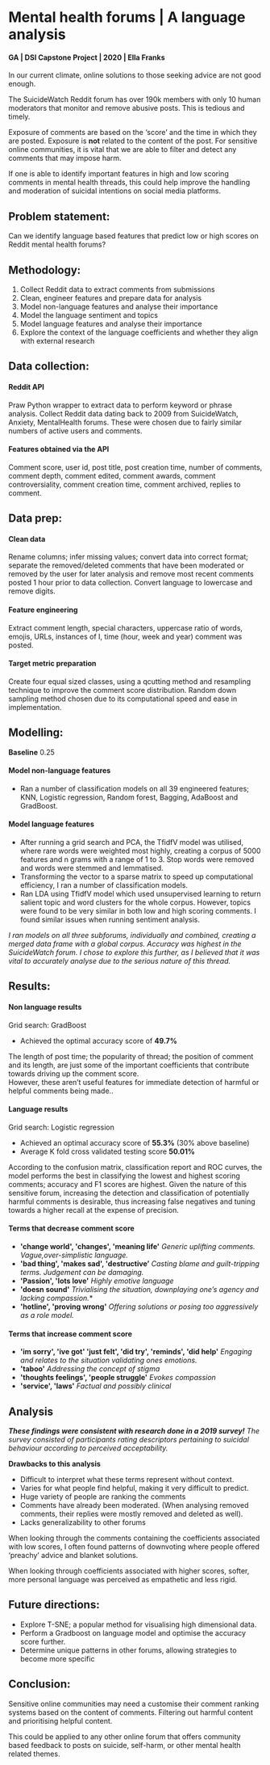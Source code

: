 # Mental health forums | A language analysis 

#### GA | DSI Capstone Project | 2020 | Ella Franks 

In our current climate, online solutions to those seeking advice are not good enough.
 
The SuicideWatch Reddit forum has over 190k members with only 10 human moderators that monitor and remove abusive posts. This is tedious and timely. 

Exposure of comments are based on the ‘score’ and the time in which they are posted. Exposure is **not** related to the content of the post. For sensitive online communities, it is vital that we are able to filter and detect any comments that may impose harm.  

If one is able to identify important features in high and low scoring comments in mental health threads, this could help improve the handling and moderation of suicidal intentions on social media platforms.  

## Problem statement:
 
Can we identify language based features that predict low or high scores on Reddit mental health forums? 
 
## Methodology:
 
1.    Collect Reddit data to extract comments from submissions
2.    Clean, engineer features and prepare data for analysis 
3.    Model non-language features and analyse their importance 
4.    Model the language sentiment and topics
5.    Model language features and analyse their importance 
6.    Explore the context of the language coefficients and whether they align with external research 

## Data collection: 
 
#### Reddit API 
Praw Python wrapper to extract data to perform keyword or phrase analysis. 
Collect Reddit data dating back to 2009 from SuicideWatch, Anxiety, MentalHealth forums. These were chosen due to fairly similar numbers of active users and comments. 
 
#### Features obtained via the API
Comment score, user id, post title, post creation time, number of comments, comment depth, comment edited, comment awards, comment controversiality, comment creation time, comment archived, replies to comment. 
 
## Data prep: 
 
#### Clean data
Rename columns; infer missing values; convert data into correct format; separate the removed/deleted comments that have been moderated or removed by the user for later analysis and remove most recent comments posted 1 hour prior to data collection.
Convert language to lowercase and remove digits.
 
#### Feature engineering
Extract comment length, special characters, uppercase ratio of words, emojis, URLs, instances of I, time (hour, week and year) comment was posted. 
 
#### Target metric preparation
Create four equal sized classes, using a qcutting method and resampling technique to improve the comment score distribution. 
Random down sampling method chosen due to its computational speed and ease in implementation.  
 
## Modelling:
 
**Baseline** 0.25 
 
#### Model non-language features
* Ran a number of classification models on all 39 engineered features; KNN, Logistic regression, Random forest, Bagging, AdaBoost and GradBoost. 

#### Model language features
* After running a grid search and PCA, the TfidfV model was utilised, where rare words were weighted most highly, creating a corpus of 5000 features and n grams with a range of 1 to 3. Stop words were removed and words were stemmed and lemmatised. 
* Transforming the vector to a sparse matrix to speed up computational efficiency,  I ran a number of classification models. 
* Ran LDA using TfidfV model which used unsupervised learning to return salient topic and word clusters for the whole corpus. However, topics were found to be very similar in both low and high scoring comments. I found similar issues when running sentiment analysis. 
 
*I ran models on all three subforums, individually and combined, creating a merged data frame with a global corpus. Accuracy was highest in the SuicideWatch forum. I chose to explore this further, as I believed that it was vital to accurately analyse due to the serious nature of this thread.* 
 
## Results: 

#### Non language results
 
Grid search: GradBoost
* Achieved the optimal accuracy score of **49.7%**
 
The length of post time; the popularity of thread; the position of comment and its length, are just some of the important coefficients that contribute  towards driving up the comment score.   
However, these aren’t useful features for immediate detection of harmful or helpful comments being made.. 
 
#### Language results
 
Grid search: Logistic regression 
* Achieved an optimal accuracy score of **55.3%** (30% above baseline)
* Average K fold cross validated testing score **50.01%**

According to the confusion matrix, classification report and ROC curves, the model performs the best in classifying the lowest and highest scoring comments; accuracy and F1 scores are highest. Given the nature of this sensitive forum, increasing the detection and classification of potentially harmful comments is desirable, thus increasing false negatives and tuning towards a higher recall at the expense of precision.

#### Terms that decrease comment score

* **'change world', 'changes', 'meaning life'**
*Generic uplifting comments. Vague,over-simplistic language.*
* **'bad thing', 'makes sad', 'destructive’**
*Casting blame and guilt-tripping terms. Judgement can be damaging.*     
* **'Passion', 'lots love'**
*Highly emotive language*
* **'doesn sound'** 
*Trivialising the situation, downplaying one’s agency and lacking compassion.**
* **'hotline', 'proving wrong'**
*Offering solutions or posing too aggressively as a role model.*

#### Terms that increase comment score
* **'im sorry', 'ive got' 'just felt', 'did try', 'reminds', 'did help'**
*Engaging and relates to the situation validating ones emotions.*
* **'taboo'** *Addressing the concept of stigma*
* **'thoughts feelings', 'people struggle'**
*Evokes compassion*
* **'service', 'laws'**
*Factual and possibly clinical*

## Analysis 

***These findings were consistent with research done in a 2019 survey!***
*The survey consisted of participants rating descriptors pertaining to suicidal behaviour according to perceived acceptability.*
 
**Drawbacks to this analysis**
- Difficult to interpret what these terms represent without context.
- Varies for what people find helpful, making it very difficult to predict.
- Huge variety of people are ranking the comments
- Comments have already been moderated. (When analysing removed comments, their replies were mostly removed and deleted as well).
- Lacks generalizability to other forums 
 
 
When looking through the comments containing the coefficients associated with low scores, I often found patterns of downvoting where people offered ‘preachy’ advice and blanket solutions.
 
When looking through coefficients associated with higher scores, softer, more personal language was perceived as empathetic and less rigid. 
 
## Future directions:
 
* Explore T-SNE; a popular method for visualising high dimensional data.
* Perform a Gradboost on language model and optimise the accuracy score further. 
* Determine unique patterns in other forums, allowing strategies to become more specific 
 
## Conclusion:
 
Sensitive online communities may need a customise their comment ranking systems based on the content of comments. Filtering out harmful content and prioritising helpful content. 
 
This could be applied to any other online forum that offers community based feedback to posts on suicide, self-harm, or other mental health related themes. 
